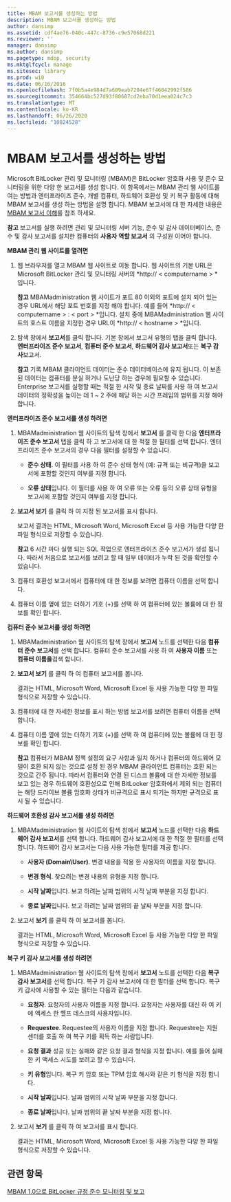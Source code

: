 ```yaml
---
title: MBAM 보고서를 생성하는 방법
description: MBAM 보고서를 생성하는 방법
author: dansimp
ms.assetid: cdf4ae76-040c-447c-8736-c9e57068d221
ms.reviewer: ''
manager: dansimp
ms.author: dansimp
ms.pagetype: mdop, security
ms.mktglfcycl: manage
ms.sitesec: library
ms.prod: w10
ms.date: 06/16/2016
ms.openlocfilehash: 7f0b5a4e984d7a609eab7204e67f46042992f586
ms.sourcegitcommit: 354664bc527d93f80687cd2eba70d1eea024c7c3
ms.translationtype: MT
ms.contentlocale: ko-KR
ms.lasthandoff: 06/26/2020
ms.locfileid: "10824528"
---
```

# MBAM 보고서를 생성하는 방법


Microsoft BitLocker 관리 및 모니터링 (MBAM)은 BitLocker 암호화 사용 및 준수 모니터링을 위한 다양 한 보고서를 생성 합니다. 이 항목에서는 MBAM 관리 웹 사이트를 여는 방법과 엔터프라이즈 준수, 개별 컴퓨터, 하드웨어 호환성 및 키 복구 활동에 대해 MBAM 보고서를 생성 하는 방법을 설명 합니다. MBAM 보고서에 대 한 자세한 내용은 [MBAM 보고서 이해](understanding-mbam-reports-mbam-1.md)를 참조 하세요.

**참고**  보고서를 실행 하려면 관리 및 모니터링 서버 기능, 준수 및 감사 데이터베이스, 준수 및 감사 보고서를 설치한 컴퓨터의 **사용자 역할 보고서** 의 구성원 이어야 합니다.

 

**MBAM 관리 웹 사이트를 열려면**

1.  웹 브라우저를 열고 MBAM 웹 사이트로 이동 합니다. 웹 사이트의 기본 URL은 Microsoft BitLocker 관리 및 모니터링 서버의 *http:// &lt; computername &gt; * 입니다.

    **참고**  MBAMadministration 웹 사이트가 포트 80 이외의 포트에 설치 되어 있는 경우 URL에서 해당 포트 번호를 지정 해야 합니다. 예를 들어 *http:// &lt; computername &gt; : &lt; port &gt; *입니다. 설치 중에 MBAMadministration 웹 사이트의 호스트 이름을 지정한 경우 URL이 *http:// &lt; hostname &gt; *입니다.

     

2.  탐색 창에서 **보고서**를 클릭 합니다. 기본 창에서 보고서 유형의 탭을 클릭 합니다. **엔터프라이즈 준수 보고서**, **컴퓨터 준수 보고서**, **하드웨어 감사 보고서**또는 **복구 감사**보고서.

    **참고**  기록 MBAM 클라이언트 데이터는 준수 데이터베이스에 유지 됩니다. 이 보존 된 데이터는 컴퓨터를 분실 하거나 도난당 하는 경우에 필요할 수 있습니다. Enterprise 보고서를 실행할 때는 적절 한 시작 및 종료 날짜를 사용 하 여 보고서 데이터의 정확성을 높이는 데 1 ~ 2 주에 해당 하는 시간 프레임의 범위를 지정 해야 합니다.

     

**엔터프라이즈 준수 보고서를 생성 하려면**

1.  MBAMadministration 웹 사이트의 탐색 창에서 **보고서** 를 클릭 한 다음 **엔터프라이즈 준수 보고서** 탭을 클릭 하 고 보고서에 대 한 적절 한 필터를 선택 합니다. 엔터프라이즈 준수 보고서의 경우 다음 필터를 설정할 수 있습니다.

    -   **준수 상태**. 이 필터를 사용 하 여 준수 상태 형식 (예: 규격 또는 비규격)을 보고서에 포함할 것인지 여부를 지정 합니다.

    -   **오류 상태**입니다. 이 필터를 사용 하 여 오류 또는 오류 등의 오류 상태 유형을 보고서에 포함할 것인지 여부를 지정 합니다.

2.  **보고서 보기** 를 클릭 하 여 지정 된 보고서를 표시 합니다.

    보고서 결과는 HTML, Microsoft Word, Microsoft Excel 등 사용 가능한 다양 한 파일 형식으로 저장할 수 있습니다.

    **참고**  6 시간 마다 실행 되는 SQL 작업으로 엔터프라이즈 준수 보고서가 생성 됩니다. 따라서 처음으로 보고서를 보려고 할 때 일부 데이터가 누락 된 것을 확인할 수 있습니다.

     

3.  컴퓨터 호환성 보고서에서 컴퓨터에 대 한 정보를 보려면 컴퓨터 이름을 선택 합니다.

4.  컴퓨터 이름 옆에 있는 더하기 기호 (+)를 선택 하 여 컴퓨터에 있는 볼륨에 대 한 정보를 확인 합니다.

**컴퓨터 준수 보고서를 생성 하려면**

1.  MBAMadministration 웹 사이트의 탐색 창에서 **보고서** 노드를 선택한 다음 **컴퓨터 준수 보고서**를 선택 합니다. 컴퓨터 준수 보고서를 사용 하 여 **사용자 이름** 또는 **컴퓨터 이름을**검색 합니다.

2.  **보고서 보기** 를 클릭 하 여 컴퓨터 보고서를 봅니다.

    결과는 HTML, Microsoft Word, Microsoft Excel 등 사용 가능한 다양 한 파일 형식으로 저장할 수 있습니다.

3.  컴퓨터에 대 한 자세한 정보를 표시 하는 방법 보고서를 보려면 컴퓨터 이름을 선택 합니다.

4.  컴퓨터 이름 옆에 있는 더하기 기호 (+)를 선택 하 여 컴퓨터에 있는 볼륨에 대 한 정보를 확인 합니다.

    **참고**  컴퓨터가 MBAM 정책 설정의 요구 사항과 일치 하거나 컴퓨터의 하드웨어 모델이 호환 되지 않는 것으로 설정 된 경우 MBAM 클라이언트 컴퓨터는 호환 되는 것으로 간주 됩니다. 따라서 컴퓨터와 연결 된 디스크 볼륨에 대 한 자세한 정보를 보고 있는 경우 하드웨어 호환성으로 인해 BitLocker 암호화에서 제외 되는 컴퓨터는 해당 드라이브 볼륨 암호화 상태가 비규격으로 표시 되기는 하지만 규격으로 표시 될 수 있습니다.

     

**하드웨어 호환성 감사 보고서를 생성 하려면**

1.  MBAMadministration 웹 사이트의 탐색 창에서 **보고서** 노드를 선택한 다음 **하드웨어 감사 보고서**를 선택 합니다. 하드웨어 감사 보고서에 대 한 적절 한 필터를 선택 합니다. 하드웨어 감사 보고서는 다음 사용 가능한 필터를 제공 합니다.

    -   **사용자 (Domain\\User)**. 변경 내용을 적용 한 사용자의 이름을 지정 합니다.

    -   **변경 형식**. 찾으려는 변경 내용의 유형을 지정 합니다.

    -   **시작 날짜**입니다. 보고 하려는 날짜 범위의 시작 날짜 부분을 지정 합니다.

    -   **종료 날짜**입니다. 보고 하려는 날짜 범위의 끝 날짜 부분을 지정 합니다.

2.  보고서 **보기** 를 클릭 하 여 보고서를 봅니다.

    결과는 HTML, Microsoft Word, Microsoft Excel 등 사용 가능한 다양 한 파일 형식으로 저장할 수 있습니다.

**복구 키 감사 보고서를 생성 하려면**

1.  MBAMadministration 웹 사이트의 탐색 창에서 **보고서** 노드를 선택한 다음 **복구 감사 보고서**를 선택 합니다. 복구 키 감사 보고서에 대 한 필터를 선택 합니다. 복구 키 감사에 사용할 수 있는 필터는 다음과 같습니다.

    -   **요청자**. 요청자의 사용자 이름을 지정 합니다. 요청자는 사용자를 대신 하 여 키에 액세스 한 헬프 데스크의 사용자입니다.

    -   **Requestee**. Requestee의 사용자 이름을 지정 합니다. Requestee는 지원 센터를 호출 하 여 복구 키를 획득 하는 사람입니다.

    -   **요청 결과** 성공 또는 실패와 같은 요청 결과 형식을 지정 합니다. 예를 들어 실패 한 키 액세스 시도를 보려고 할 수 있습니다.

    -   **키 유형**입니다. 복구 키 암호 또는 TPM 암호 해시와 같은 키 형식을 지정 합니다.

    -   **시작 날짜**입니다. 날짜 범위의 시작 날짜 부분을 지정 합니다.

    -   **종료 날짜**입니다. 날짜 범위의 끝 날짜 부분을 지정 합니다.

2.  보고서 **보기** 를 클릭 하 여 보고서를 표시 합니다.

    결과는 HTML, Microsoft Word, Microsoft Excel 등 사용 가능한 다양 한 파일 형식으로 저장할 수 있습니다.

## 관련 항목


[MBAM 1.0으로 BitLocker 규정 준수 모니터링 및 보고](monitoring-and-reporting-bitlocker-compliance-with-mbam-10.md)

 

 






